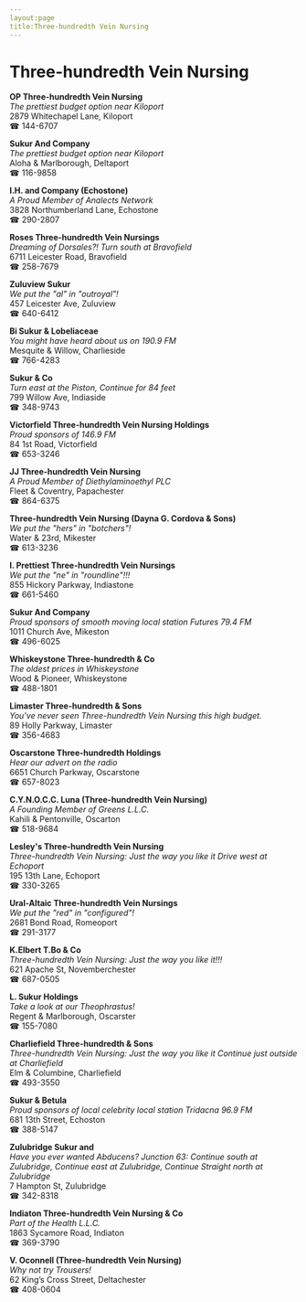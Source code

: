 ```yaml
---
layout:page
title:Three-hundredth Vein Nursing
---
```

# Three-hundredth Vein Nursing

**OP Three-hundredth Vein Nursing**  
_The prettiest budget option near Kiloport_  
2879 Whitechapel Lane, Kiloport  
☎ 144-6707



**Sukur And Company**  
_The prettiest budget option near Kiloport_  
Aloha & Marlborough, Deltaport  
☎ 116-9858



**I.H. and Company (Echostone)**  
_A Proud Member of Analects Network_  
3828 Northumberland Lane, Echostone  
☎ 290-2807



**Roses Three-hundredth Vein Nursings**  
_Dreaming of Dorsales?! 
Turn south at Bravofield_  
6711 Leicester Road, Bravofield  
☎ 258-7679



**Zuluview Sukur**  
_We put the "al" in "outroyal"!_  
457 Leicester Ave, Zuluview  
☎ 640-6412



**Bi Sukur & Lobeliaceae**  
_You might have heard about us on 190.9 FM_  
Mesquite & Willow, Charlieside  
☎ 766-4283



**Sukur & Co**  
_Turn east at the Piston, Continue for 84 feet_  
799 Willow Ave, Indiaside  
☎ 348-9743



**Victorfield Three-hundredth Vein Nursing Holdings**  
_Proud sponsors of 146.9 FM_  
84 1st Road, Victorfield  
☎ 653-3246



**JJ Three-hundredth Vein Nursing**  
_A Proud Member of Diethylaminoethyl PLC_  
Fleet & Coventry, Papachester  
☎ 864-6375



**Three-hundredth Vein Nursing (Dayna G. Cordova & Sons)**  
_We put the "hers" in "botchers"!_  
Water & 23rd, Mikester  
☎ 613-3236



**I. Prettiest Three-hundredth Vein Nursings**  
_We put the "ne" in "roundline"!!!_  
855 Hickory Parkway, Indiastone  
☎ 661-5460



**Sukur And Company**  
_Proud sponsors of smooth moving local station Futures 79.4 FM_  
1011 Church Ave, Mikeston  
☎ 496-6025



**Whiskeystone Three-hundredth & Co**  
_The oldest prices in Whiskeystone_  
Wood & Pioneer, Whiskeystone  
☎ 488-1801



**Limaster Three-hundredth & Sons**  
_You've never seen Three-hundredth Vein Nursing this high budget._  
89 Holly Parkway, Limaster  
☎ 356-4683



**Oscarstone Three-hundredth Holdings**  
_Hear our advert on the radio_  
6651 Church Parkway, Oscarstone  
☎ 657-8023



**C.Y.N.O.C.C. Luna (Three-hundredth Vein Nursing)**  
_A Founding Member of Greens L.L.C._  
Kahili & Pentonville, Oscarton  
☎ 518-9684



**Lesley's Three-hundredth Vein Nursing**  
_Three-hundredth Vein Nursing: Just the way you like it 
Drive west at Echoport_  
195 13th Lane, Echoport  
☎ 330-3265



**Ural-Altaic Three-hundredth Vein Nursings**  
_We put the "red" in "configured"!_  
2681 Bond Road, Romeoport  
☎ 291-3177



**K.Elbert T.Bo & Co**  
_Three-hundredth Vein Nursing: Just the way you like it!!!_  
621 Apache St, Novemberchester  
☎ 687-0505



**L. Sukur Holdings**  
_Take a look at our Theophrastus!_  
Regent & Marlborough, Oscarster  
☎ 155-7080



**Charliefield Three-hundredth & Sons**  
_Three-hundredth Vein Nursing: Just the way you like it 
Continue just outside at Charliefield_  
Elm & Columbine, Charliefield  
☎ 493-3550



**Sukur & Betula**  
_Proud sponsors of local celebrity local station Tridacna 96.9 FM_  
681 13th Street, Echoston  
☎ 388-5147



**Zulubridge Sukur and**  
_Have you ever wanted Abducens? 
Junction 63: Continue south at Zulubridge, Continue east at Zulubridge, Continue Straight north at Zulubridge_  
7 Hampton St, Zulubridge  
☎ 342-8318



**Indiaton Three-hundredth Vein Nursing & Co**  
_Part of the Health L.L.C._  
1863 Sycamore Road, Indiaton  
☎ 369-3790



**V. Oconnell (Three-hundredth Vein Nursing)**  
_Why not try Trousers!_  
62 King’s Cross Street, Deltachester  
☎ 408-0604



